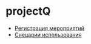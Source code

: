 # projectQ
 - [Регистрация мероприятий](https://github.com/RUGameLink/projectQ/blob/main/md/Регистрация%20на%20мероприятия/Регистация%20на%20МП%20v2.md)
 - [Снецарии использования](https://github.com/RUGameLink/projectQ/blob/main/md/Варианты%20использования.md)
